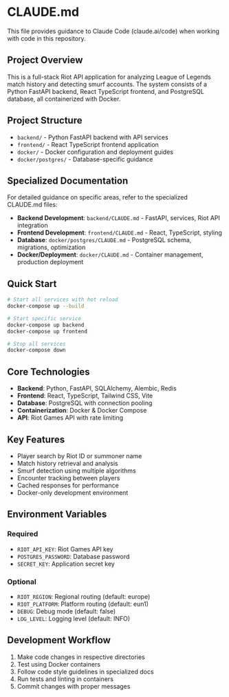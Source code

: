 # CLAUDE.md

This file provides guidance to Claude Code (claude.ai/code) when working with code in this repository.

## Project Overview

This is a full-stack Riot API application for analyzing League of Legends match history and detecting smurf accounts. The system consists of a Python FastAPI backend, React TypeScript frontend, and PostgreSQL database, all containerized with Docker.

## Project Structure

- `backend/` - Python FastAPI backend with API services
- `frontend/` - React TypeScript frontend application
- `docker/` - Docker configuration and deployment guides
- `docker/postgres/` - Database-specific guidance

## Specialized Documentation

For detailed guidance on specific areas, refer to the specialized CLAUDE.md files:

- **Backend Development**: `backend/CLAUDE.md` - FastAPI, services, Riot API integration
- **Frontend Development**: `frontend/CLAUDE.md` - React, TypeScript, styling
- **Database**: `docker/postgres/CLAUDE.md` - PostgreSQL schema, migrations, optimization
- **Docker/Deployment**: `docker/CLAUDE.md` - Container management, production deployment

## Quick Start

```bash
# Start all services with hot reload
docker-compose up --build

# Start specific service
docker-compose up backend
docker-compose up frontend

# Stop all services
docker-compose down
```

## Core Technologies

- **Backend**: Python, FastAPI, SQLAlchemy, Alembic, Redis
- **Frontend**: React, TypeScript, Tailwind CSS, Vite
- **Database**: PostgreSQL with connection pooling
- **Containerization**: Docker & Docker Compose
- **API**: Riot Games API with rate limiting

## Key Features

- Player search by Riot ID or summoner name
- Match history retrieval and analysis
- Smurf detection using multiple algorithms
- Encounter tracking between players
- Cached responses for performance
- Docker-only development environment

## Environment Variables

### Required
- `RIOT_API_KEY`: Riot Games API key
- `POSTGRES_PASSWORD`: Database password
- `SECRET_KEY`: Application secret key

### Optional
- `RIOT_REGION`: Regional routing (default: europe)
- `RIOT_PLATFORM`: Platform routing (default: eun1)
- `DEBUG`: Debug mode (default: false)
- `LOG_LEVEL`: Logging level (default: INFO)

## Development Workflow

1. Make code changes in respective directories
2. Test using Docker containers
3. Follow code style guidelines in specialized docs
4. Run tests and linting in containers
5. Commit changes with proper messages